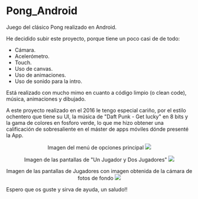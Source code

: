# Pong_Android

Juego del clásico Pong realizado en Android.

He decidido subir este proyecto, porque tiene un poco casi de de todo:
 - Cámara.
 - Acelerómetro.
 - Touch.
 - Uso de canvas.
 - Uso de animaciones.
 - Uso de sonido para la intro.
 
Está realizado con mucho mimo en cuanto a código limpio (o clean code), música, animaciones y dibujado.

A este proyecto realizado en el 2016 le tengo especial cariño, por el estilo ochentero que tiene su UI, la música de "Daft Punk - Get lucky" en 8 bits y la gama de colores en fosforo verde, lo que me hizo obtener una calificación de sobresaliente en el máster de apps móviles dónde presenté la App.

<p align="center">
Imagen del menú de opciones principal
<img src="https://raw.githubusercontent.com/antoniomy82/Intents_tutorial_Youtube/master/capturas/activity1.PNG">
</p>

<p align="center">
Imagen de las pantallas de "Un Jugador y Dos Jugadores"
<img src="https://raw.githubusercontent.com/antoniomy82/Intents_tutorial_Youtube/master/capturas/activity2.PNG">
</p>

<p align="center">
Imagen de las pantallas de Jugadores con imagen obtenida de la cámara de fotos de fondo
<img src="https://raw.githubusercontent.com/antoniomy82/Intents_tutorial_Youtube/master/capturas/activity2.PNG">
</p>

Espero que os guste y sirva de ayuda, un saludo!!
